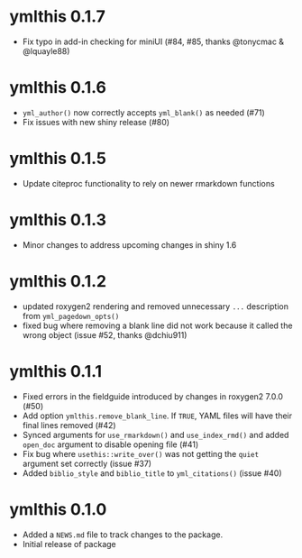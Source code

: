 # ymlthis 0.1.7
* Fix typo in add-in checking for miniUI (#84, #85, thanks @tonycmac &
  @lquayle88)

# ymlthis 0.1.6
* `yml_author()` now correctly accepts `yml_blank()` as needed (#71)
* Fix issues with new shiny release (#80)

# ymlthis 0.1.5
* Update citeproc functionality to rely on newer rmarkdown functions

# ymlthis 0.1.3
* Minor changes to address upcoming changes in shiny 1.6

# ymlthis 0.1.2
 
* updated roxygen2 rendering and removed unnecessary `...` description from `yml_pagedown_opts()`
* fixed bug where removing a blank line did not work because it called the wrong object (issue #52, thanks @dchiu911) 

# ymlthis 0.1.1

* Fixed errors in the fieldguide introduced by changes in roxygen2 7.0.0 (#50)
* Add option `ymlthis.remove_blank_line`. If `TRUE`, YAML files will have their final lines removed (#42)
* Synced arguments for `use_rmarkdown()` and `use_index_rmd()` and added `open_doc` argument to disable opening file (#41)
* Fix bug where `usethis::write_over()` was not getting the `quiet` argument set correctly (issue #37)
* Added `biblio_style` and `biblio_title` to `yml_citations()` (issue #40)

# ymlthis 0.1.0

* Added a `NEWS.md` file to track changes to the package.
* Initial release of package
